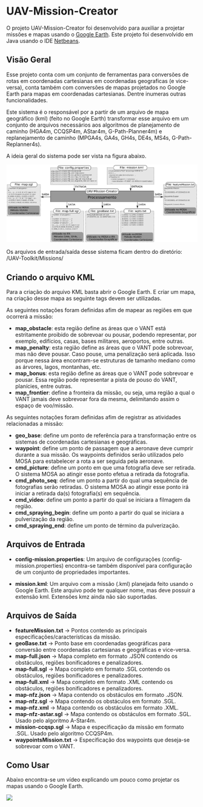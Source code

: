 # UAV-Mission-Creator

O projeto UAV-Mission-Creator foi desenvolvido para auxiliar a projetar missões e mapas usando o [Google Earth](https://www.google.com/earth/index.html). Este projeto foi desenvolvido em Java usando o IDE [Netbeans](https://netbeans.org/).

## Visão Geral
 
Esse projeto conta com um conjunto de ferramentas para conversões de rotas em coordenadas cartesianas em coordenadas geograficas (e vice-versa), conta também com conversões de mapas projetados no Google Earth para mapas em coordenadas cartesianas. Dentre inumeras outras funcionalidades.

Este sistema é o responsável por a partir de um arquivo de mapa geográfico (kml) (feito no Google Earth) transformar esse arquivo em um conjunto de arquivos necessários aos algoritmos de planejamento de caminho (HGA4m, CCQSP4m, AStar4m, G-Path-Planner4m) e replanejamento de caminho (MPGA4s, GA4s, GH4s, DE4s, MS4s, G-Path-Replanner4s).

A ideia geral do sistema pode ser vista na figura abaixo.

![](../Figures/sw-mission-creator.png)

Os arquivos de entrada/saída desse sistema ficam dentro do diretório: /UAV-Toolkit/Missions/

## Criando o arquivo KML

Para a criação do arquivo KML basta abrir o Google Earth. E criar um mapa, na criação desse mapa as seguinte tags devem ser utilizadas.

As seguintes notações foram definidas afim de mapear as regiões em que ocorrerá a missão:

* **map_obstacle**: esta região define as áreas que o VANT está estritamente proibido de sobrevoar ou pousar, podendo representar, por exemplo, edifícios, casas, bases militares, aeroportos, entre outras.
* **map_penalty**: esta região define as áreas que o VANT pode sobrevoar, mas não deve pousar. Caso pouse, uma penalização será aplicada. Isso porque nessa área encontram-se estruturas de tamanho mediano como as árvores, lagos, montanhas, etc.
* **map_bonus**: esta região define as áreas que o VANT pode sobrevoar e pousar. Essa região pode representar a pista de pouso do VANT, planícies, entre outras.
* **map_frontier**: define a fronteira da missão, ou seja, uma região a qual o VANT jamais deve sobrevoar fora da mesma, delimitando assim o espaço de voo/missão.

As seguintes notações foram definidas afim de registrar as atividades relacionadas a missão:

* **geo_base**: define um ponto de referência para a transformação entre os sistemas de coordenadas cartesianas e geográficas.
* **waypoint**: define um ponto de passagem que a aeronave deve cumprir durante a sua missão. Os waypoints definidos serão utilizados pelo MOSA para estabelecer a rota a ser seguida pela aeronave.
* **cmd_picture**: define um ponto em que uma fotografia deve ser retirada. O sistema MOSA ao atingir esse ponto efetua a retirada da fotografia.
* **cmd_photo_seq**: define um ponto a partir do qual uma sequência de fotografias serão retiradas. O sistema MOSA ao atingir esse ponto irá iniciar a retirada da(s) fotografia(s) em sequência.
* **cmd_video**: define um ponto a partir do qual se iniciara a filmagem da região.
* **cmd_spraying_begin**: define um ponto a partir do qual se iniciara a pulverização da região.
* **cmd_spraying_end**: define um ponto de término da pulverização.

## Arquivos de Entrada

* **config-mission.properties**: Um arquivo de configurações (config-mission.properties) encontra-se também disponível para configuração de um conjunto de propriedades importantes.

* **mission.kml**: Um arquivo com a missão (.kml) planejada feito usando o Google Earth. Este arquivo pode ter qualquer nome, mas deve possuir a extensão kml. Extensões kmz ainda não são suportadas.

## Arquivos de Saída

* **featureMission.txt** -> Pontos contendo as principais especificações/características da missão.
* **geoBase.txt** -> Ponto base em coordenadas geográficas para conversão entre coordenadas cartesianas e geográficas e vice-versa.
* **map-full.json** -> Mapa completo em formato .JSON contendo os obstáculos, regiões bonificadores e penalizadores.
* **map-full.sgl** -> Mapa completo em formato .SGL contendo os obstáculos, regiões bonificadores e penalizadores.
* **map-full.xml** -> Mapa completo em formato .XML contendo os obstáculos, regiões bonificadores e penalizadores.
* **map-nfz.json** -> Mapa contendo os obstáculos em formato .JSON.
* **map-nfz.sgl** -> Mapa contendo os obstáculos em formato .SGL.
* **map-nfz.xml** -> Mapa contendo os obstáculos em formato .XML.
* **map-nfz-astar.sgl** -> Mapa contendo os obstáculos em formato .SGL. Usado pelo algoritmo A-Star4m.
* **mission-ccqsp.sgl** -> Mapa e especificação da missão em formato .SGL. Usado pelo algoritmo CCQSP4m.
* **waypointsMission.txt** -> Especificação dos waypoints que deseja-se sobrevoar com o VANT.

## Como Usar

Abaixo encontra-se um vídeo explicando um pouco como projetar os mapas usando o Google Earth.

[![](https://img.youtube.com/vi/UpTqucMuJt8/0.jpg)](https://www.youtube.com/watch?v=UpTqucMuJt8 "Criando Missões com Google Earth")
